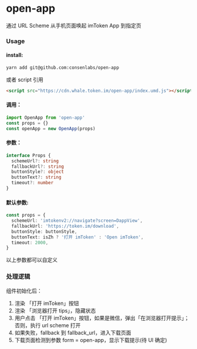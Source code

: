 # open-app

通过 URL Scheme 从手机页面唤起 imToken App 到指定页

### Usage

#### install:

```bash
yarn add git@github.com:consenlabs/open-app
```

或者 script 引用

```html
<script src="https://cdn.whale.token.im/open-app/index.umd.js"></script>
```

#### 调用：
```ts
import OpenApp from 'open-app'
const props = {}
const openApp = new OpenApp(props)
```

#### 参数：
```ts
interface Props {
  schemeUrl?: string
  fallbackUrl?: string
  buttonStyle?: object
  buttonText?: string
  timeout?: number
}
```

#### 默认参数:
```ts
const props = {
  schemeUrl: 'imtokenv2://navigate?screen=DappView',
  fallbackUrl: 'https://token.im/download',
  buttonStyle: buttonStyle,
  buttonText: isZh ? '打开 imToken' : 'Open imToken',
  timeout: 2000,
}
```

以上参数都可以自定义

### 处理逻辑

组件初始化后：

1. 渲染 「打开 imToken」按钮
2. 渲染 「浏览器打开 tips」，隐藏状态
3. 用户点击 「打开 imToken」按钮，如果是微信，弹出「在浏览器打开提示」；否则，执行 url scheme 打开
4. 如果失败，fallback 到 fallback_url，进入下载页面
5. 下载页面检测到参数 form = open-app，显示下载提示(待 UI 确定)
